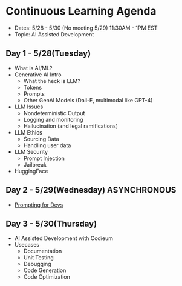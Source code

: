 # Continuous Learning Agenda
- Dates: 5/28 - 5/30 (No meeting 5/29) 11:30AM - 1PM EST
- Topic: AI Assisted Development

## Day 1 - 5/28(Tuesday)
- What is AI/ML?
- Generative AI Intro
  - What the heck is LLM?
  - Tokens
  - Prompts
  - Other GenAI Models (Dall-E, multimodal like GPT-4)
- LLM Issues
  - Nondeterministic Output
  - Logging and monitoring
  - Hallucination (and legal ramifications)
- LLM Ethics
  - Sourcing Data
  - Handling user data
- LLM Security
  - Prompt Injection
  - Jailbreak
- HuggingFace

## Day 2 - 5/29(Wednesday) **ASYNCHRONOUS**
- [Prompting for Devs](https://www.deeplearning.ai/short-courses/chatgpt-prompt-engineering-for-developers/)

## Day 3 - 5/30(Thursday)
- AI Assisted Development with Codieum
- Usecases
  - Documentation
  - Unit Testing
  - Debugging
  - Code Generation
  - Code Optimization